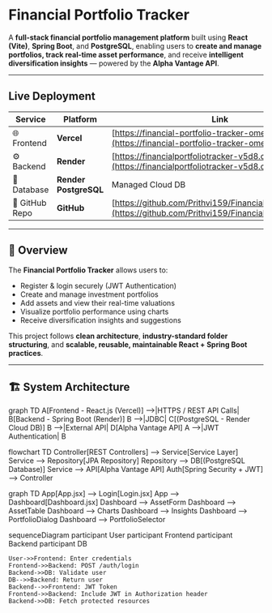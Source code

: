 # Financial Portfolio Tracker

A **full-stack financial portfolio management platform** built using **React (Vite)**, **Spring Boot**, and **PostgreSQL**, enabling users to **create and manage portfolios, track real-time asset performance**, and receive **intelligent diversification insights** — powered by the **Alpha Vantage API**.

---

## Live Deployment

| Service | Platform | Link |
|----------|-----------|------|
| 🌐 Frontend | **Vercel** | [https://financial-portfolio-tracker-omega.vercel.app](https://financial-portfolio-tracker-omega.vercel.app) |
| ⚙️ Backend | **Render** | [https://financialportfoliotracker-v5d8.onrender.com](https://financialportfoliotracker-v5d8.onrender.com) |
| 💾 Database | **Render PostgreSQL** | Managed Cloud DB |
| 📁 GitHub Repo | **GitHub** | [https://github.com/Prithvi159/FinancialPortfolioTracker](https://github.com/Prithvi159/FinancialPortfolioTracker) |

---

## 🧩 Overview

The **Financial Portfolio Tracker** allows users to:
-  Register & login securely (JWT Authentication)
-  Create and manage investment portfolios
-  Add assets and view their real-time valuations
-  Visualize portfolio performance using charts
-  Receive diversification insights and suggestions

This project follows **clean architecture**, **industry-standard folder structuring**, and **scalable, reusable, maintainable React + Spring Boot practices**.

---

## 🏗️ System Architecture

graph TD
    A[Frontend - React.js (Vercel)] -->|HTTPS / REST API Calls| B[Backend - Spring Boot (Render)]
    B -->|JDBC| C[(PostgreSQL - Render Cloud DB)]
    B -->|External API| D[Alpha Vantage API]
    A -->|JWT Authentication| B

flowchart TD
    Controller[REST Controllers] --> Service[Service Layer]
    Service --> Repository[JPA Repository]
    Repository --> DB[(PostgreSQL Database)]
    Service --> API[Alpha Vantage API]
    Auth[Spring Security + JWT] --> Controller

graph TD
    App[App.jsx] --> Login[Login.jsx]
    App --> Dashboard[Dashboard.jsx]
    Dashboard --> AssetForm
    Dashboard --> AssetTable
    Dashboard --> Charts
    Dashboard --> Insights
    Dashboard --> PortfolioDialog
    Dashboard --> PortfolioSelector

sequenceDiagram
    participant User
    participant Frontend
    participant Backend
    participant DB

    User->>Frontend: Enter credentials
    Frontend->>Backend: POST /auth/login
    Backend->>DB: Validate user
    DB-->>Backend: Return user
    Backend-->>Frontend: JWT Token
    Frontend->>Backend: Include JWT in Authorization header
    Backend->>DB: Fetch protected resources